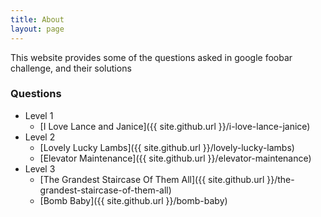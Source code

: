 ```yaml
---
title: About
layout: page
---
```


This website provides some of the questions asked in google foobar challenge, and their solutions

### Questions
- Level 1
  - [I Love Lance and Janice]({{ site.github.url }}/i-love-lance-janice)
- Level 2
  - [Lovely Lucky Lambs]({{ site.github.url }}/lovely-lucky-lambs)
  - [Elevator Maintenance]({{ site.github.url }}/elevator-maintenance)
- Level 3
  - [The Grandest Staircase Of Them All]({{ site.github.url }}/the-grandest-staircase-of-them-all)
  - [Bomb Baby]({{ site.github.url }}/bomb-baby)